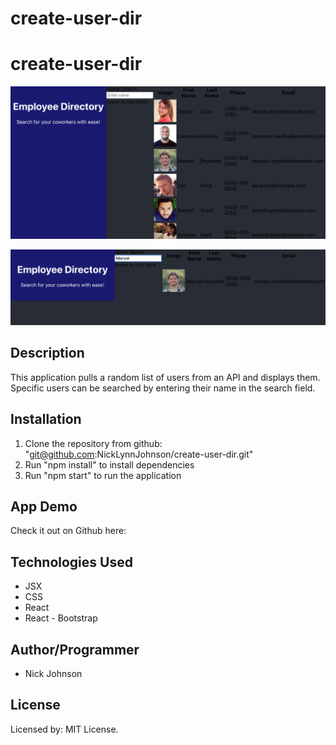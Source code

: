 # create-user-dir

# create-user-dir

![User-Dir-Main](my-app/public/assets/images/User-Dir-Main.png?raw=true "User-Dir-Main")

![User-Dir-Search](my-app/public/assets/images/User-Dir-Search.png?raw=true "User-Dir-Search")

## Description

This application pulls a random list of users from an API and displays them. Specific users can be searched by entering their name in the search field.

## Installation

1. Clone the repository from github: "git@github.com:NickLynnJohnson/create-user-dir.git"
2. Run "npm install" to install dependencies
3. Run "npm start" to run the application

## App Demo

Check it out on Github here: 

## Technologies Used

* JSX
* CSS
* React
* React - Bootstrap

## Author/Programmer

* Nick Johnson

## License

Licensed by: MIT License.
